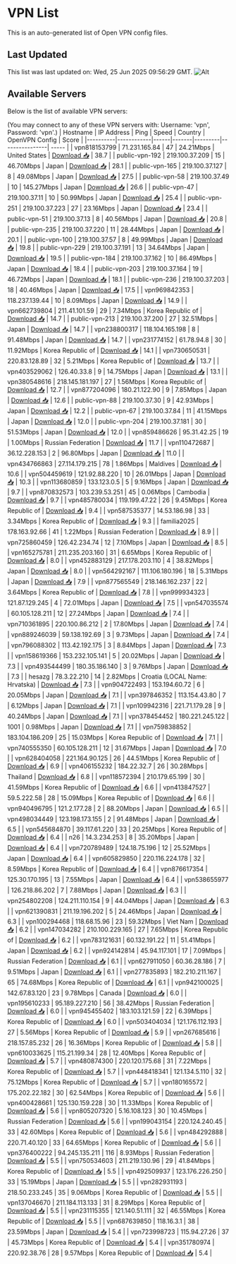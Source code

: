 # VPN List

This is an auto-generated list of Open VPN config files.

## Last Updated

This list was last updated on: Wed, 25 Jun 2025 09:56:29 GMT.
![Alt](https://repobeats.axiom.co/api/embed/186b98318ef1479477931607c1ad7d823f12451f.svg "Repobeats analytics image")

## Available Servers

Below is the list of available VPN servers:

(You may connect to any of these VPN servers with: Username: 'vpn', Password: 'vpn'.)
| Hostname | IP Address | Ping | Speed | Country | OpenVPN Config | Score |
|----------|------------|------|-------|---------|----------------| ----- |
| vpn818153799 | 71.231.165.84 | 47 | 24.21Mbps | United States | [Download 📥](./configs/server_0_US.ovpn) | 38.7 |
| public-vpn-192 | 219.100.37.209 | 15 | 46.70Mbps | Japan | [Download 📥](./configs/server_1_JP.ovpn) | 28.1 |
| public-vpn-165 | 219.100.37.127 | 8 | 49.08Mbps | Japan | [Download 📥](./configs/server_2_JP.ovpn) | 27.5 |
| public-vpn-58 | 219.100.37.49 | 10 | 145.27Mbps | Japan | [Download 📥](./configs/server_3_JP.ovpn) | 26.6 |
| public-vpn-47 | 219.100.37.11 | 10 | 50.99Mbps | Japan | [Download 📥](./configs/server_4_JP.ovpn) | 25.4 |
| public-vpn-251 | 219.100.37.223 | 27 | 23.16Mbps | Japan | [Download 📥](./configs/server_5_JP.ovpn) | 23.4 |
| public-vpn-51 | 219.100.37.13 | 8 | 40.56Mbps | Japan | [Download 📥](./configs/server_6_JP.ovpn) | 20.8 |
| public-vpn-235 | 219.100.37.220 | 11 | 28.44Mbps | Japan | [Download 📥](./configs/server_7_JP.ovpn) | 20.1 |
| public-vpn-100 | 219.100.37.57 | 8 | 49.99Mbps | Japan | [Download 📥](./configs/server_8_JP.ovpn) | 19.8 |
| public-vpn-229 | 219.100.37.191 | 13 | 34.64Mbps | Japan | [Download 📥](./configs/server_9_JP.ovpn) | 19.5 |
| public-vpn-184 | 219.100.37.162 | 10 | 86.49Mbps | Japan | [Download 📥](./configs/server_10_JP.ovpn) | 18.4 |
| public-vpn-203 | 219.100.37.164 | 19 | 46.72Mbps | Japan | [Download 📥](./configs/server_11_JP.ovpn) | 18.1 |
| public-vpn-236 | 219.100.37.203 | 18 | 40.46Mbps | Japan | [Download 📥](./configs/server_12_JP.ovpn) | 17.5 |
| vpn969842353 | 118.237.139.44 | 10 | 8.09Mbps | Japan | [Download 📥](./configs/server_13_JP.ovpn) | 14.9 |
| vpn662739804 | 211.41.101.59 | 29 | 7.34Mbps | Korea Republic of | [Download 📥](./configs/server_14_KR.ovpn) | 14.7 |
| public-vpn-213 | 219.100.37.200 | 27 | 32.51Mbps | Japan | [Download 📥](./configs/server_15_JP.ovpn) | 14.7 |
| vpn238800317 | 118.104.165.198 | 8 | 91.48Mbps | Japan | [Download 📥](./configs/server_16_JP.ovpn) | 14.7 |
| vpn231774152 | 61.78.94.8 | 30 | 11.92Mbps | Korea Republic of | [Download 📥](./configs/server_17_KR.ovpn) | 14.1 |
| vpn730650531 | 220.83.128.89 | 32 | 5.21Mbps | Korea Republic of | [Download 📥](./configs/server_18_KR.ovpn) | 13.7 |
| vpn403529062 | 126.40.33.8 | 9 | 14.75Mbps | Japan | [Download 📥](./configs/server_19_JP.ovpn) | 13.1 |
| vpn380548616 | 218.145.181.197 | 27 | 1.56Mbps | Korea Republic of | [Download 📥](./configs/server_20_KR.ovpn) | 12.7 |
| vpn877204096 | 180.21.122.90 | 9 | 7.85Mbps | Japan | [Download 📥](./configs/server_21_JP.ovpn) | 12.6 |
| public-vpn-88 | 219.100.37.30 | 9 | 42.93Mbps | Japan | [Download 📥](./configs/server_22_JP.ovpn) | 12.2 |
| public-vpn-67 | 219.100.37.84 | 11 | 41.15Mbps | Japan | [Download 📥](./configs/server_23_JP.ovpn) | 12.0 |
| public-vpn-204 | 219.100.37.181 | 30 | 51.53Mbps | Japan | [Download 📥](./configs/server_24_JP.ovpn) | 12.0 |
| vpn859486626 | 95.31.42.25 | 19 | 1.00Mbps | Russian Federation | [Download 📥](./configs/server_25_RU.ovpn) | 11.7 |
| vpn110472687 | 36.12.228.153 | 2 | 96.80Mbps | Japan | [Download 📥](./configs/server_26_JP.ovpn) | 11.0 |
| vpn434766863 | 27.114.179.215 | 78 | 1.86Mbps | Maldives | [Download 📥](./configs/server_27_MV.ovpn) | 10.6 |
| vpn504459619 | 121.92.88.220 | 10 | 26.01Mbps | Japan | [Download 📥](./configs/server_28_JP.ovpn) | 10.3 |
| vpn113680859 | 133.123.0.5 | 5 | 9.16Mbps | Japan | [Download 📥](./configs/server_29_JP.ovpn) | 9.7 |
| vpn870832573 | 103.239.53.251 | 45 | 0.06Mbps | Cambodia | [Download 📥](./configs/server_30_KH.ovpn) | 9.7 |
| vpn485780034 | 119.199.47.22 | 26 | 9.45Mbps | Korea Republic of | [Download 📥](./configs/server_31_KR.ovpn) | 9.4 |
| vpn587535377 | 14.53.186.98 | 33 | 3.34Mbps | Korea Republic of | [Download 📥](./configs/server_32_KR.ovpn) | 9.3 |
| familia2025 | 178.163.92.66 | 41 | 1.22Mbps | Russian Federation | [Download 📥](./configs/server_33_RU.ovpn) | 8.9 |
| vpn725860459 | 126.42.234.74 | 12 | 7.10Mbps | Japan | [Download 📥](./configs/server_34_JP.ovpn) | 8.5 |
| vpn165275781 | 211.235.203.160 | 31 | 6.65Mbps | Korea Republic of | [Download 📥](./configs/server_35_KR.ovpn) | 8.0 |
| vpn452883129 | 217.178.203.110 | 4 | 38.82Mbps | Japan | [Download 📥](./configs/server_36_JP.ovpn) | 8.0 |
| vpn564292167 | 111.106.180.196 | 18 | 5.31Mbps | Japan | [Download 📥](./configs/server_37_JP.ovpn) | 7.9 |
| vpn877565549 | 218.146.162.237 | 22 | 3.64Mbps | Korea Republic of | [Download 📥](./configs/server_38_KR.ovpn) | 7.8 |
| vpn999934323 | 121.87.129.245 | 4 | 72.01Mbps | Japan | [Download 📥](./configs/server_39_JP.ovpn) | 7.5 |
| vpn547035574 | 60.105.128.211 | 12 | 27.24Mbps | Japan | [Download 📥](./configs/server_40_JP.ovpn) | 7.4 |
| vpn710361895 | 220.100.86.212 | 2 | 17.80Mbps | Japan | [Download 📥](./configs/server_41_JP.ovpn) | 7.4 |
| vpn889246039 | 59.138.192.69 | 3 | 9.73Mbps | Japan | [Download 📥](./configs/server_42_JP.ovpn) | 7.4 |
| vpn796088302 | 113.42.192.175 | 3 | 8.84Mbps | Japan | [Download 📥](./configs/server_43_JP.ovpn) | 7.3 |
| vpn158619366 | 153.232.105.141 | 5 | 20.02Mbps | Japan | [Download 📥](./configs/server_44_JP.ovpn) | 7.3 |
| vpn493544499 | 180.35.186.140 | 3 | 9.76Mbps | Japan | [Download 📥](./configs/server_45_JP.ovpn) | 7.3 |
| hesazg | 78.3.22.210 | 14 | 2.82Mbps | Croatia (LOCAL Name: Hrvatska) | [Download 📥](./configs/server_46_HR.ovpn) | 7.3 |
| vpn904722493 | 153.194.60.72 | 6 | 20.05Mbps | Japan | [Download 📥](./configs/server_47_JP.ovpn) | 7.1 |
| vpn397846352 | 113.154.43.80 | 7 | 6.12Mbps | Japan | [Download 📥](./configs/server_48_JP.ovpn) | 7.1 |
| vpn109942316 | 221.71.179.28 | 9 | 40.24Mbps | Japan | [Download 📥](./configs/server_49_JP.ovpn) | 7.1 |
| vpn378454452 | 180.221.245.122 | 1001 | 0.98Mbps | Japan | [Download 📥](./configs/server_50_JP.ovpn) | 7.1 |
| vpn759838852 | 183.104.186.209 | 25 | 15.03Mbps | Korea Republic of | [Download 📥](./configs/server_51_KR.ovpn) | 7.1 |
| vpn740555350 | 60.105.128.211 | 12 | 31.67Mbps | Japan | [Download 📥](./configs/server_52_JP.ovpn) | 7.0 |
| vpn628404058 | 221.164.90.125 | 26 | 44.51Mbps | Korea Republic of | [Download 📥](./configs/server_53_KR.ovpn) | 6.9 |
| vpn406155232 | 184.22.32.7 | 26 | 30.28Mbps | Thailand | [Download 📥](./configs/server_54_TH.ovpn) | 6.8 |
| vpn118572394 | 210.179.65.199 | 30 | 41.59Mbps | Korea Republic of | [Download 📥](./configs/server_55_KR.ovpn) | 6.6 |
| vpn413847527 | 59.5.222.58 | 28 | 15.09Mbps | Korea Republic of | [Download 📥](./configs/server_56_KR.ovpn) | 6.6 |
| vpn940496795 | 121.2.177.28 | 2 | 88.20Mbps | Japan | [Download 📥](./configs/server_57_JP.ovpn) | 6.5 |
| vpn498034449 | 123.198.173.155 | 2 | 91.48Mbps | Japan | [Download 📥](./configs/server_58_JP.ovpn) | 6.5 |
| vpn545684870 | 39.117.61.220 | 33 | 20.25Mbps | Korea Republic of | [Download 📥](./configs/server_59_KR.ovpn) | 6.4 |
| n26 | 14.3.234.253 | 8 | 35.20Mbps | Japan | [Download 📥](./configs/server_60_JP.ovpn) | 6.4 |
| vpn720789489 | 124.18.75.196 | 12 | 25.52Mbps | Japan | [Download 📥](./configs/server_61_JP.ovpn) | 6.4 |
| vpn605829850 | 220.116.224.178 | 32 | 8.59Mbps | Korea Republic of | [Download 📥](./configs/server_62_KR.ovpn) | 6.4 |
| vpn876617354 | 125.30.170.195 | 13 | 7.55Mbps | Japan | [Download 📥](./configs/server_63_JP.ovpn) | 6.4 |
| vpn538655977 | 126.218.86.202 | 7 | 7.88Mbps | Japan | [Download 📥](./configs/server_64_JP.ovpn) | 6.3 |
| vpn254802208 | 124.211.110.154 | 9 | 44.04Mbps | Japan | [Download 📥](./configs/server_65_JP.ovpn) | 6.3 |
| vpn621390831 | 211.19.196.202 | 5 | 24.46Mbps | Japan | [Download 📥](./configs/server_66_JP.ovpn) | 6.3 |
| vpn100294468 | 118.68.15.96 | 23 | 59.32Mbps | Viet Nam | [Download 📥](./configs/server_67_VN.ovpn) | 6.2 |
| vpn147034282 | 210.100.229.165 | 27 | 7.65Mbps | Korea Republic of | [Download 📥](./configs/server_68_KR.ovpn) | 6.2 |
| vpn783121631 | 60.132.191.22 | 11 | 51.41Mbps | Japan | [Download 📥](./configs/server_69_JP.ovpn) | 6.2 |
| vpn924142814 | 45.94.117.101 | 17 | 7.09Mbps | Russian Federation | [Download 📥](./configs/server_70_RU.ovpn) | 6.1 |
| vpn627911050 | 60.36.28.186 | 7 | 9.51Mbps | Japan | [Download 📥](./configs/server_71_JP.ovpn) | 6.1 |
| vpn277835893 | 182.210.211.167 | 65 | 74.68Mbps | Korea Republic of | [Download 📥](./configs/server_72_KR.ovpn) | 6.1 |
| vpn942100025 | 142.67.83.120 | 23 | 9.78Mbps | Canada | [Download 📥](./configs/server_73_CA.ovpn) | 6.0 |
| vpn195610233 | 95.189.227.210 | 56 | 38.42Mbps | Russian Federation | [Download 📥](./configs/server_74_RU.ovpn) | 6.0 |
| vpn945455402 | 183.103.121.59 | 22 | 6.39Mbps | Korea Republic of | [Download 📥](./configs/server_75_KR.ovpn) | 6.0 |
| vpn503404034 | 121.176.112.193 | 27 | 5.56Mbps | Korea Republic of | [Download 📥](./configs/server_76_KR.ovpn) | 5.9 |
| vpn267685616 | 218.157.85.232 | 26 | 16.36Mbps | Korea Republic of | [Download 📥](./configs/server_77_KR.ovpn) | 5.8 |
| vpn610033625 | 115.21.199.34 | 28 | 12.40Mbps | Korea Republic of | [Download 📥](./configs/server_78_KR.ovpn) | 5.7 |
| vpn480874300 | 220.120.175.68 | 31 | 7.22Mbps | Korea Republic of | [Download 📥](./configs/server_79_KR.ovpn) | 5.7 |
| vpn448418341 | 121.134.5.110 | 32 | 75.12Mbps | Korea Republic of | [Download 📥](./configs/server_80_KR.ovpn) | 5.7 |
| vpn180165572 | 175.202.22.182 | 30 | 62.54Mbps | Korea Republic of | [Download 📥](./configs/server_81_KR.ovpn) | 5.6 |
| vpn400428661 | 125.130.159.228 | 30 | 11.33Mbps | Korea Republic of | [Download 📥](./configs/server_82_KR.ovpn) | 5.6 |
| vpn805207320 | 5.16.108.123 | 30 | 10.45Mbps | Russian Federation | [Download 📥](./configs/server_83_RU.ovpn) | 5.6 |
| vpn199043154 | 220.124.240.45 | 33 | 42.60Mbps | Korea Republic of | [Download 📥](./configs/server_84_KR.ovpn) | 5.6 |
| vpn484292888 | 220.71.40.120 | 33 | 64.65Mbps | Korea Republic of | [Download 📥](./configs/server_85_KR.ovpn) | 5.6 |
| vpn376400222 | 94.245.135.211 | 116 | 8.93Mbps | Russian Federation | [Download 📥](./configs/server_86_RU.ovpn) | 5.5 |
| vpn750534603 | 211.219.130.96 | 29 | 41.84Mbps | Korea Republic of | [Download 📥](./configs/server_87_KR.ovpn) | 5.5 |
| vpn492509937 | 123.176.226.250 | 33 | 15.19Mbps | Japan | [Download 📥](./configs/server_88_JP.ovpn) | 5.5 |
| vpn282931193 | 218.50.233.245 | 35 | 9.06Mbps | Korea Republic of | [Download 📥](./configs/server_89_KR.ovpn) | 5.5 |
| vpn137046670 | 211.184.113.133 | 31 | 8.29Mbps | Korea Republic of | [Download 📥](./configs/server_90_KR.ovpn) | 5.5 |
| vpn231115355 | 121.140.51.111 | 32 | 46.55Mbps | Korea Republic of | [Download 📥](./configs/server_91_KR.ovpn) | 5.5 |
| vpn687639850 | 118.16.3.1 | 38 | 23.59Mbps | Japan | [Download 📥](./configs/server_92_JP.ovpn) | 5.4 |
| vpn723998723 | 115.94.27.26 | 37 | 45.73Mbps | Korea Republic of | [Download 📥](./configs/server_93_KR.ovpn) | 5.4 |
| vpn351780974 | 220.92.38.76 | 28 | 9.57Mbps | Korea Republic of | [Download 📥](./configs/server_94_KR.ovpn) | 5.4 |
